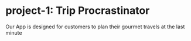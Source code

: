 # project-1: Trip Procrastinator
Our App is designed for customers to plan their gourmet travels at the last minute


